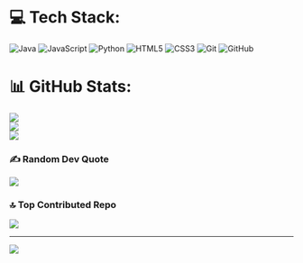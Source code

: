 
# 💻 Tech Stack:
![Java](https://img.shields.io/badge/java-%23ED8B00.svg?style=for-the-badge&logo=openjdk&logoColor=white) ![JavaScript](https://img.shields.io/badge/javascript-%23323330.svg?style=for-the-badge&logo=javascript&logoColor=%23F7DF1E) ![Python](https://img.shields.io/badge/python-3670A0?style=for-the-badge&logo=python&logoColor=ffdd54) ![HTML5](https://img.shields.io/badge/html5-%23E34F26.svg?style=for-the-badge&logo=html5&logoColor=white) ![CSS3](https://img.shields.io/badge/css3-%231572B6.svg?style=for-the-badge&logo=css3&logoColor=white) ![Git](https://img.shields.io/badge/git-%23F05033.svg?style=for-the-badge&logo=git&logoColor=white) ![GitHub](https://img.shields.io/badge/github-%23121011.svg?style=for-the-badge&logo=github&logoColor=white)
# 📊 GitHub Stats:
![](https://github-readme-stats.vercel.app/api?username=pheo97&theme=dark&hide_border=false&include_all_commits=true&count_private=false)<br/>
![](https://github-readme-streak-stats.herokuapp.com/?user=pheo97&theme=dark&hide_border=false)<br/>
![](https://github-readme-stats.vercel.app/api/top-langs/?username=pheo97&theme=dark&hide_border=false&include_all_commits=true&count_private=false&layout=compact)

### ✍️ Random Dev Quote
![](https://quotes-github-readme.vercel.app/api?type=horizontal&theme=radical)

### 🔝 Top Contributed Repo
![](https://github-contributor-stats.vercel.app/api?username=pheo97&limit=5&theme=dark&combine_all_yearly_contributions=true)

---
[![](https://visitcount.itsvg.in/api?id=pheo97&icon=0&color=0)](https://visitcount.itsvg.in)

<!-- Proudly created with GPRM ( https://gprm.itsvg.in ) -->
